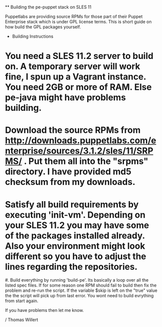 ** Building the pe-puppet stack on SLES 11

Puppetlabs are providing source RPMs for those part of their Puppet Enterprise stack which is under GPL license terms. This is short guide on how build the GPL packages yourself.

* Building Instructions

# You need a SLES 11.2 server to build on. A temporary server will work fine, I spun up a Vagrant instance. You need 2GB or more of RAM. Else pe-java might have problems building.

# Download the source RPMs from http://downloads.puppetlabs.com/enterprise/sources/3.1.2/sles/11/SRPMS/ . Put them all into the "srpms" directory. I have provided md5 checksum from my downloads.

# Satisfy all build requirements by executing 'init-vm'. Depending on your SLES 11.2 you may have some of the packages installed already. Also your environment might look different so you have to adjust the lines regarding the repositories.

#. Build everything by running 'build-pe'. Its basically a loop over all the listed spec files. If for some reason one RPM should fail to build then fix the problem and re-run the script. If the variable $skip is left on the "true" value the the script will pick up from last error. You wont need to build evrything from start again.

If you have problems then let me know.

/ Thomas Willert

